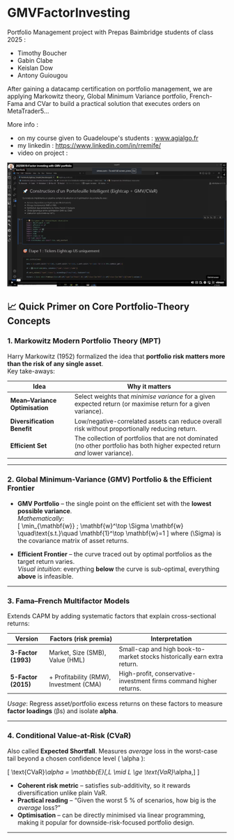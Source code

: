 # GMVFactorInvesting

Portfolio Management project with Prepas Baimbridge students of class 2025 :
- Timothy Boucher
- Gabin Clabe
- Keislan Dow
- Antony Guiougou

After gaining a datacamp certification on portfolio management, we are applying Markowitz theory, Global Minimum Variance portfolio, French-Fama and CVar to build a practical solution that executes orders on MetaTrader5...

More info : 
- on my course given to Guadeloupe's students : www.agialgo.fr
- my linkedin : https://www.linkedin.com/in/rremife/
- video on project :

[![Watch the video](https://github.com/remroc/GMVFactorInvesting/blob/main/video.png)](https://vimeo.com/1094430543)



## 📈 Quick Primer on Core Portfolio-Theory Concepts

### 1. Markowitz Modern Portfolio Theory (MPT)
Harry Markowitz (1952) formalized the idea that **portfolio risk matters more than the risk of any single asset**.  
Key take-aways:

| Idea | Why it matters |
|------|----------------|
| **Mean–Variance Optimisation** | Select weights that *minimise variance* for a given expected return (or maximise return for a given variance). |
| **Diversification Benefit** | Low/negative-correlated assets can reduce overall risk without proportionally reducing return. |
| **Efficient Set** | The collection of portfolios that are not dominated (no other portfolio has both higher expected return *and* lower variance). |

---

### 2. Global Minimum-Variance (GMV) Portfolio & the Efficient Frontier
* **GMV Portfolio** – the single point on the efficient set with the **lowest possible variance**.  
  *Mathematically*:  
  \[
  \min_{\mathbf{w}} \; \mathbf{w}^\top \Sigma \mathbf{w}
  \quad\text{s.t.}\quad
  \mathbf{1}^\top \mathbf{w}=1
  \]
  where \(\Sigma\) is the covariance matrix of asset returns.

* **Efficient Frontier** – the curve traced out by optimal portfolios as the target return varies.  
  *Visual intuition*: everything **below** the curve is sub-optimal, everything **above** is infeasible.

---

### 3. Fama–French Multifactor Models
Extends CAPM by adding systematic factors that explain cross-sectional returns:

| Version | Factors (risk premia) | Interpretation |
|---------|----------------------|----------------|
| **3-Factor (1993)** | Market, Size (SMB), Value (HML) | Small-cap and high book-to-market stocks historically earn extra return. |
| **5-Factor (2015)** | + Profitability (RMW), Investment (CMA) | High-profit, conservative-investment firms command higher returns. |

*Usage*: Regress asset/portfolio excess returns on these factors to measure **factor loadings** (βs) and isolate **alpha**.

---

### 4. Conditional Value-at-Risk (CVaR)
Also called **Expected Shortfall**. Measures *average* loss in the worst-case tail beyond a chosen confidence level \( \alpha \):

\[
\text{CVaR}_\alpha = \mathbb{E}[\,L \mid L \ge \text{VaR}_\alpha\,]
\]

* **Coherent risk metric** – satisfies sub-additivity, so it rewards diversification unlike plain VaR.  
* **Practical reading** – “Given the worst 5 % of scenarios, how big is the *average* loss?”  
* **Optimisation** – can be directly minimised via linear programming, making it popular for downside-risk-focused portfolio design.

---
